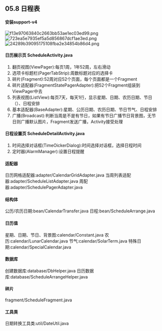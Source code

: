## 05.8 日程表
#### 安装support-v4
![f13e97063840c2663bb53ae1ec03ed99.png](evernotecid://98A9354A-B35C-491A-9613-EBBBF75FC449/appyinxiangcom/1559383/ENResource/p1986)
![723ea5e7935ef5a5d856867dcf1ae3ed.png](evernotecid://98A9354A-B35C-491A-9613-EBBBF75FC449/appyinxiangcom/1559383/ENResource/p1988)
![24289b39095175108fba2e34854b86d4.png](evernotecid://98A9354A-B35C-491A-9613-EBBBF75FC449/appyinxiangcom/1559383/ENResource/p1987)

#### 日历展示页 ScheduleActivity.java

1. 翻页视图(ViewPager):每页1周，1年52周，左右滑动
2. 选项卡标题栏(PagerTabStrip):周数标题对应的选择卡
3. 碎片(Fragment):52周对应52个页面，每个页面都是一个Fragment
4. 碎片适配器(FragmentStatePagerAdapter):把52个Fragment组装到ViewPager中去
5. 列表视图(ListView):每页7天，每天1行，显示星期、日期、农历日期、节日（）、日程安排
6. 基本适配器(BaseAdapter):星期、公历日期、农历日期、节日节气、日程安排
7. 广播(Broadcast):判断当周是不是有节日，如果有节日广播节日背景图，无节日则广播默认图片，Fragment发送广播，Activity接受处理

#### 日程设置页 ScheduleDetailActivity.java

1. 时间选择对话框(TimeOickerDialog):时间选择对话框，选择日程时间
2. 定时器(AlarmManager):设置日程提醒

#### 适配器
日历网格适配器:adapter/CalendarGridAdapter.java
当周列表适配器:adapter/ScheduleListAdapter.java
周配器:adapter/SchedulePagerAdapter.java

#### 结构体
公历/农历日期:bean/CalendarTransfer.java
日程:bean/ScheduleArrange.java

#### 日历值
星期、日期、节日、背景图:calendar/Constant.java
农历:calendar/LunarCalendar.java
节气:calendar/SolarTerm.java
特殊日期:calendar/SpecialCalendar.java

#### 数据库
创建数据库:database/DbHelper.java
日历数据库:database/ScheduleArrangeHelper.java

#### 碎片
fragment/ScheduleFragment.java

#### 工具类
日期转换工具类:util/DateUtil.java



